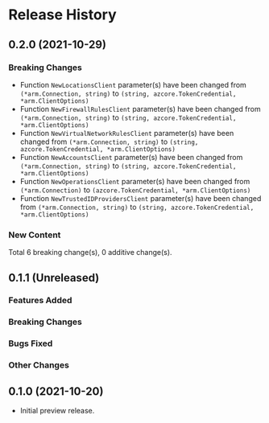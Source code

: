 # Release History

## 0.2.0 (2021-10-29)
### Breaking Changes

- Function `NewLocationsClient` parameter(s) have been changed from `(*arm.Connection, string)` to `(string, azcore.TokenCredential, *arm.ClientOptions)`
- Function `NewFirewallRulesClient` parameter(s) have been changed from `(*arm.Connection, string)` to `(string, azcore.TokenCredential, *arm.ClientOptions)`
- Function `NewVirtualNetworkRulesClient` parameter(s) have been changed from `(*arm.Connection, string)` to `(string, azcore.TokenCredential, *arm.ClientOptions)`
- Function `NewAccountsClient` parameter(s) have been changed from `(*arm.Connection, string)` to `(string, azcore.TokenCredential, *arm.ClientOptions)`
- Function `NewOperationsClient` parameter(s) have been changed from `(*arm.Connection)` to `(azcore.TokenCredential, *arm.ClientOptions)`
- Function `NewTrustedIDProvidersClient` parameter(s) have been changed from `(*arm.Connection, string)` to `(string, azcore.TokenCredential, *arm.ClientOptions)`

### New Content


Total 6 breaking change(s), 0 additive change(s).


## 0.1.1 (Unreleased)

### Features Added

### Breaking Changes

### Bugs Fixed

### Other Changes

## 0.1.0 (2021-10-20)

- Initial preview release.
